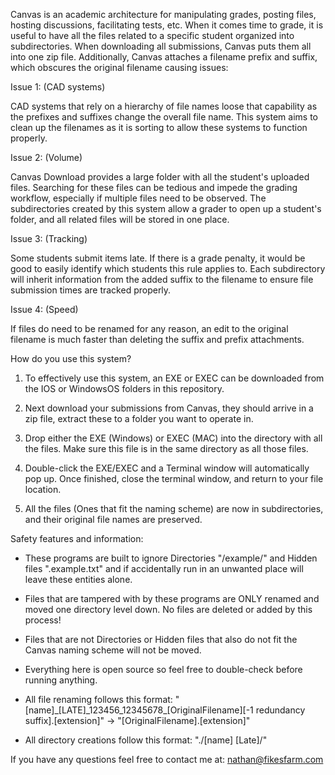   Canvas is an academic architecture for manipulating grades, posting files, hosting discussions, facilitating tests, etc. When it comes time to grade, it is useful to have all the files related to a specific student organized into subdirectories. When downloading all submissions, Canvas puts them all into one zip file. Additionally, Canvas attaches a filename prefix and suffix, which obscures the original filename causing issues:

Issue 1: (CAD systems)

CAD systems that rely on a hierarchy of file names loose that capability as the prefixes and suffixes change the overall file name. This system aims to clean up the filenames as it is sorting to allow these systems to function properly.

Issue 2: (Volume)

Canvas Download provides a large folder with all the student's uploaded files. Searching for these files can be tedious and impede the grading workflow, especially if multiple files need to be observed. The subdirectories created by this system allow a grader to open up a student's folder, and all related files will be stored in one place.

Issue 3: (Tracking)

Some students submit items late. If there is a grade penalty, it would be good to easily identify which students this rule applies to. Each subdirectory will inherit information from the added suffix to the filename to ensure file submission times are tracked properly.

Issue 4: (Speed)

If files do need to be renamed for any reason, an edit to the original filename is much faster than deleting the suffix and prefix attachments.


How do you use this system?

1. To effectively use this system, an EXE or EXEC can be downloaded from the IOS or WindowsOS folders in this repository.
   
2. Next download your submissions from Canvas, they should arrive in a zip file, extract these to a folder you want to operate in.
   
3. Drop either the EXE (Windows) or EXEC (MAC) into the directory with all the files. Make sure this file is in the same directory as all those files.
   
4. Double-click the EXE/EXEC and a Terminal window will automatically pop up. Once finished, close the terminal window, and return to your file location.
   
5. All the files (Ones that fit the naming scheme) are now in subdirectories, and their original file names are preserved.


Safety features and information:

- These programs are built to ignore Directories "/example/" and Hidden files ".example.txt" and if accidentally run in an unwanted place will leave these entities alone.
  
- Files that are tampered with by these programs are ONLY renamed and moved one directory level down. No files are deleted or added by this process!
  
- Files that are not Directories or Hidden files that also do not fit the Canvas naming scheme will not be moved.
  
- Everything here is open source so feel free to double-check before running anything.

- All file renaming follows this format: 
"\[name]\_\[LATE]\_123456\_12345678\_\[OriginalFilename]\[-1 redundancy suffix].\[extension]" -> "\[OriginalFilename].\[extension]"

- All directory creations follow this format: 
"./\[name] \[Late]/"


If you have any questions feel free to contact me at:   nathan@fikesfarm.com
